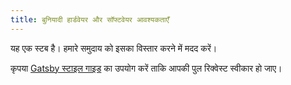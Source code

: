 ```yaml
---
title: बुनियादी हार्डवेयर और सॉफ्टवेयर आवश्यकताएँ
---
```


यह एक स्टब है। हमारे समुदाय को इसका विस्तार करने में मदद करें।

कृपया [Gatsby स्टाइल गाइड](/contributing/gatsby-style-guide/) का उपयोग करें
ताकि आपकी पुल रिक्वेस्ट स्वीकार हो जाए।
